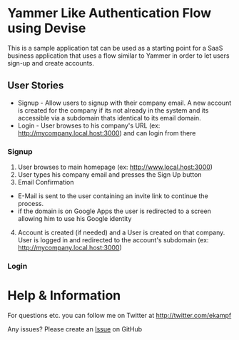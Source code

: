 # Yammer Like Authentication Flow using Devise
This is a sample application tat can be used as a starting point for a SaaS business application that uses a flow similar to Yammer
in order to let users sign-up and create accounts.

## User Stories

  * Signup - Allow users to signup with their company email. A new account is created for the company if its not already in the system and 
  its accessible via a subdomain thats identical to its email domain.
  * Login - User browses to his company's URL (ex: http://mycompany.local.host:3000) and can login from there
  
### Signup

1. User browses to main homepage (ex: http://www.local.host:3000)
2. User types his company email and presses the Sign Up button
3. Email Confirmation 
  - E-Mail is sent to the user containing an invite link to continue the process.
  - if the domain is on Google Apps the user is redirected to a screen allowing him to use his Google identity
4. Account is created (if needed) and a User is created on that company. User is logged in and redirected to the account's subdomain (ex: http://mycompany.local.host:3000)

### Login




# Help & Information
For questions etc. you can follow me on Twitter at http://twitter.com/ekampf

Any issues? Please create an [Issue](https://github.com/ekampf/Yammer-like-Authentication--using-Devise-and-subdomains-/issues) on GitHub